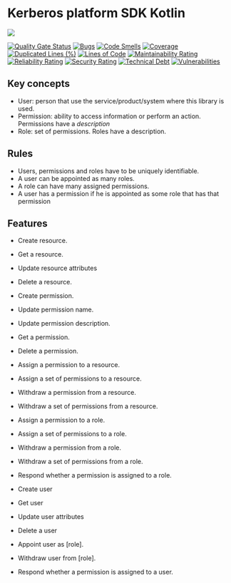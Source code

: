# Kerberos platform SDK Kotlin

![](https://github.com/kerberos-platform/sdk-kotlin/workflows/Push%20to%20master%20CI/badge.svg)

[![Quality Gate Status](https://sonarcloud.io/api/project_badges/measure?project=kerberos-platform_sdk-kotlin&metric=alert_status)](https://sonarcloud.io/dashboard?id=kerberos-platform_sdk-kotlin)
[![Bugs](https://sonarcloud.io/api/project_badges/measure?project=kerberos-platform_sdk-kotlin&metric=bugs)](https://sonarcloud.io/dashboard?id=kerberos-platform_sdk-kotlin)
[![Code Smells](https://sonarcloud.io/api/project_badges/measure?project=kerberos-platform_sdk-kotlin&metric=code_smells)](https://sonarcloud.io/dashboard?id=kerberos-platform_sdk-kotlin)
[![Coverage](https://sonarcloud.io/api/project_badges/measure?project=kerberos-platform_sdk-kotlin&metric=coverage)](https://sonarcloud.io/dashboard?id=kerberos-platform_sdk-kotlin)
[![Duplicated Lines (%)](https://sonarcloud.io/api/project_badges/measure?project=kerberos-platform_sdk-kotlin&metric=duplicated_lines_density)](https://sonarcloud.io/dashboard?id=kerberos-platform_sdk-kotlin)
[![Lines of Code](https://sonarcloud.io/api/project_badges/measure?project=kerberos-platform_sdk-kotlin&metric=ncloc)](https://sonarcloud.io/dashboard?id=kerberos-platform_sdk-kotlin)
[![Maintainability Rating](https://sonarcloud.io/api/project_badges/measure?project=kerberos-platform_sdk-kotlin&metric=sqale_rating)](https://sonarcloud.io/dashboard?id=kerberos-platform_sdk-kotlin)
[![Reliability Rating](https://sonarcloud.io/api/project_badges/measure?project=kerberos-platform_sdk-kotlin&metric=reliability_rating)](https://sonarcloud.io/dashboard?id=kerberos-platform_sdk-kotlin)
[![Security Rating](https://sonarcloud.io/api/project_badges/measure?project=kerberos-platform_sdk-kotlin&metric=security_rating)](https://sonarcloud.io/dashboard?id=kerberos-platform_sdk-kotlin)
[![Technical Debt](https://sonarcloud.io/api/project_badges/measure?project=kerberos-platform_sdk-kotlin&metric=sqale_index)](https://sonarcloud.io/dashboard?id=kerberos-platform_sdk-kotlin)
[![Vulnerabilities](https://sonarcloud.io/api/project_badges/measure?project=kerberos-platform_sdk-kotlin&metric=vulnerabilities)](https://sonarcloud.io/dashboard?id=kerberos-platform_sdk-kotlin)

## Key concepts

- User: person that use the service/product/system where this library is used.
- Permission: ability to access information or perform an action. Permissions have a *description*
- Role: set of permissions. Roles have a description.

## Rules

- Users, permissions and roles have to be uniquely identifiable.
- A user can be appointed as many roles.
- A role can have many assigned permissions.
- A user has a permission if he is appointed as some role that has that permission

## Features

- Create resource.
- Get a resource.
- Update resource attributes
- Delete a resource.

- Create permission.
- Update permission name.
- Update permission description.
- Get a permission.
- Delete a permission.
- Assign a permission to a resource.
- Assign a set of permissions to a resource.
- Withdraw a permission from a resource.
- Withdraw a set of permissions from a resource.

- Assign a permission to a role.
- Assign a set of permissions to a role.
- Withdraw a permission from a role.
- Withdraw a set of permissions from a role.
- Respond whether a permission is assigned to a role.

- Create user
- Get user
- Update user attributes
- Delete a user
- Appoint user as [role].
- Withdraw user from [role].
- Respond whether a permission is assigned to a user.
